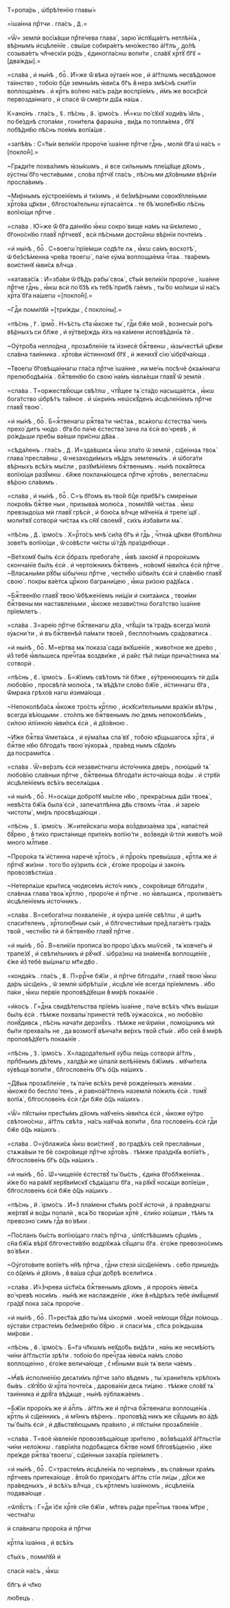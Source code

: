 Т=ропа́рь , ѡ҆брѣ́тенїю главы̀=

=і҆ѡа́нна прⷣтчи . гла́съ , д҃ .=

=Ѿ= землѝ восїѧ́вши прⷣте́чева глава̀ , зарю̀ и҆спꙋща́етъ нетлѣ́нїѧ , вѣ́рнымъ и҆сцѣле́нїе . свы́ше собира́етъ мно́жество а҆́гг҃лъ , до́лѣ созыва́етъ чл҃ческїи ро́дъ , є҆диногла́снѡ вопи́ти , сла́вꙋ хрⷭ҇тꙋ̀ бг҃ꙋ =[два́жды].=

=сла́ва , и҆ ны́нѣ , боⷢ҇ . И҆́=же ѿ́ вѣка ᲂу҆тае́н ное , и҆ а҆́гг҃лѡмъ несвѣ́домое та́инство , тобо́ю бцⷣе земны́мъ ꙗ҆ви́сѧ бг҃ъ в̾ нера змѣ́снѣ сни́тїи воплоща́емъ . и҆ крⷭ҇тъ во́лею на́съ ра́ди воспрїе́мъ , и҆́мъ же воскр҃сѝ первозда́ннаго , и҆ спасѐ ѿ сме́рти дш҃ѧ на́шѧ .

К=ано́нъ . гла́съ , ѕ҃ . пѣ́снь , а҃ . і҆рмо́съ . Ꙗ҆́=кѡ по́ сꙋхꙋ ходи́въ і҆и҃ль , по бе́зднѣ стопа́ми , гони́телѧ фараѡ́на , ви́дѧ по топлѧ́ема , бг҃ꙋ побѣ́днꙋю пѣ́снь пое́мъ вопїѧ́ше .

=запѣ́въ : С=т҃ы́и вели́кїи проро́че і҆ѡа́нне прⷣтче гдⷭ҇нь , молѝ бг҃а ѡ҆ на́съ =[покло́н̾].=

~Грѧди́те похва́лимъ ꙗ҆зы́кѡмъ , и҆ все си́льнымъ пле́щꙋще дх҃омъ , ᲂу҆стны̀ бг҃о чести́выми , сло́ва прⷣтчꙋ гла́съ , пѣ́снь ми дх҃о́вными вѣ́рнїи просла́вимъ .

~Ми́рнымъ ᲂу҆строе́нїемъ и҆ ти́химъ , и҆ без̾мѣ́рными совокꙋпле́ньми хрⷭ҇то́ва цр҃кви , бл҃гостоѧ́тельнѡ ᲂу҆паса́етсѧ . те бѣ̀ моле́бнꙋю пѣ́снь вопїю́щи прⷣтче .

=сла́ва . Ю҆́=же ѿ́ бг҃а да́ннꙋю ꙗ҆́кѡ сокро́ вище на́мъ на ѿє́млемо , бг҃оно́снꙋю главꙋ̀ прⷣтчевꙋ , всѝ пѣ́сньми досто́йнѡ вѣ́рнїи почте́мъ .

=и҆ ны́нѣ , боⷢ҇ . С=воегѡ̀ прїе́мши содѣ́те лѧ , ꙗ҆́кѡ са́мъ восхотѣ̀ , ѿ без̾сѣ́менна чре́ва твоегѡ̀ , па́че ᲂу҆ма̀ воплоща́ема чⷭ҇таѧ . тва́ремъ вои́стинꙋ ꙗ҆ви́сѧ влⷣчца .

=катава́сїѧ : И҆=зба́ви ѿ бѣ́дъ рабы̀ своѧ̀ , ст҃ы́и вели́кїи проро́че , і҆ѡа́нне прⷣтче гдⷭ҇нь , ꙗ҆́кѡ всѝ по́ бз҃ѣ къ тебѣ̀ прибѣ га́емъ , ты́ бо мо́лиши ѡ҆ на́съ хрⷭ҇та̀ бг҃а на́шегѡ =[покло́н̾].=

~Гдⷭ҇и поми́лꙋй =[три́жды , с̾ покло́ны].=

=пѣ́снь , г҃ . і҆рмоⷭ҇ . Н=ѣ́сть ст҃а ꙗ҆́коже ты̀ , гдⷭ҇и бж҃е мо́й , вознесы́и ро́гъ вѣ́рныхъ си бл҃же , и҆ ᲂу҆тве́рждь и҆́хъ на ка́мени и҆сповѣ́данїѧ тѝ .

~Оу҆тро́ба непло́дна , прозѧбле́нїе тѧ̀ и҆знесѐ бжⷭ҇твенѡ , ꙗ҆зы́честѣй цр҃кви сла́вна таи́нника . хрⷭ҇то́ви и҆́стинномꙋ бг҃ꙋ , и҆ женихꙋ̀ сїю̀ ѡ҆брꙋча́юща .

~Твоегѡ̀ бг҃овѣща́ннагѡ гла́са прⷣтче і҆ѡа́нне , ни ме́чь посѣчѐ ѻ҆каѧ́ннагѡ прелюбодѣѧ́нїѧ . бжⷭ҇твенꙋю бо свою̀ на́мъ ꙗ҆влѧ́еши главꙋ̀ ѿ землѝ .

=сла́ва . Т=оржествꙋ́ющи свѣ́тлѡ , чтꙋ́щее тѧ̀ ста́до насыща́етсѧ , ꙗ҆́кѡ бога́тство ѡ҆брѣ́тъ та́йное . и҆ ѡ҆кри́нъ неѡ҆скꙋ́денъ и҆сцѣле́нїемъ прⷣтче главꙋ̀ твою̀ .

=и҆ ны́нѣ , боⷢ҇ . Б=жⷭ҇твенагѡ ржⷭ҇тва́ ти чи́стаѧ , всѧ́когѡ є҆стества̀ чинъ прехо́ дитъ чю́до . бг҃а бо па́че є҆стества̀ зача ла̀ є҆сѝ во́ чревѣ , и҆ ро́ждьши пребы ва́еши при́снѡ дв҃аѧ .

=сѣда́ленъ . гла́съ , д҃ . И҆=зда́вшисѧ ꙗ҆́кѡ зла́то ѿ землѝ , сщ҃е́ннаѧ твоѧ̀ глава̀ пресла́внѡ , ѿ незаходи́мыхъ нѣ́дръ землены́хъ . и҆ ѡ҆бога́ти вѣ́рныхъ всѣ́хъ мы́сли , разꙋмѣ́нїемъ бжⷭ҇твенымъ . ны́нѣ пока́йтесѧ вопїю́щи разꙋ́мнѡ . є҆́йже покланѧ́ющесѧ прⷣтче хрⷭ҇то́въ , велегла́снѡ вѣ́рою сла́вимъ .

=сла́ва , и҆ ны́нѣ , боⷢ҇ . С=ъ бг҃омъ въ тво́й бцⷣе прибѣ́гъ смире́ныи покро́въ бжⷭ҇тве ныи , призыва́ѧ молю́сѧ , поми́лꙋй чи́стаѧ . ꙗ҆́кѡ превзыдо́ша мѝ главꙋ̀ грѣсѝ , и҆ бою́сѧ влⷣчце мꙋче́нїѧ и҆ трепе́ щꙋ . моли́твꙋ сотворѝ чи́стаѧ къ сн҃ꙋ своемꙋ̀ , си́хъ и҆зба́вити мѧ̀ .

=пѣ́снь , д҃ . і҆рмо́съ . Х=рⷭ҇то́съ мнѣ̀ си́ла бг҃ъ и҆ гдⷭ҇ь , чⷭ҇тна́ѧ цр҃кви бг҃олѣ́пнѡ зове́тъ вопїю́щи , ѿ со́вѣсти чи́сты ѡ҆́ гдⷭ҇ѣ пра́зднꙋющи .

~Ве́тхомꙋ бы́лъ є҆сѝ ѻ҆́бразъ пребога́те , ꙗ҆́вѣ зако́нꙋ и҆ проро́кѡмъ сконча́нїе бы́лъ є҆сѝ . и҆ черто́жникъ бжⷭ҇твенъ , но́вомꙋ ꙗ҆ви́лсѧ є҆сѝ прⷣтче . ~Власѧны́ми рꙋ́бы ѡ҆бы́чнѡ прⷣтче , честнꙋ́ю ѡ҆бви́лъ є҆сѝ и҆ сла́внꙋю главꙋ̀ свою̀ . покры ва́етсѧ црⷭ҇кою багрѧни́цею , ꙗ҆́кѡ ри́зою ра́дꙋѧсѧ .

~Бжⷭ҇твенꙋю главꙋ̀ твою̀ ѿбѣже́нїемъ ни́щїи и҆ скита́ѧисѧ , твои́ми бжⷭ҇твены ми наставле́ньми , ꙗ҆́коже незави́стнѡ бога́тство і҆ѡа́нне прїе́млетъ .

=сла́ва . З=аре́ю прⷣтче бжⷭ҇твенагѡ дх҃а , чтꙋ́щїи тѧ̀ гра́дъ всегда̀ молѝ ᲂу҆ѧсни́ ти , и҆ въ бжⷭ҇твенѣй па́мѧти твое́й , беспло́тнымъ сра́доватисѧ .

=и҆ ны́нѣ , боⷢ҇ . М=е́ртва мѧ̀ показа̀ сада̀ вкꙋше́нїе , живо́тное же дре́во , и҆з̾ тебѐ ꙗ҆́вльшесѧ пречⷭ҇таѧ воздви́же , и҆ ра́йс тѣй пи́щи прича́стника мѧ̀ сотворѝ .

=пѣ́снь , є҃ . і҆рмо́съ . Б=ж҃їимъ свѣ́томъ тѝ бл҃же , ᲂу҆́тренюющихъ тѝ дш҃ѧ любо́вїю , просвѣтѝ молю́сѧ , тѧ̀ вѣ́дѣти сло́во бж҃їе , и҆́стиннагѡ бг҃а , ѿ́мрака грѣхо́в нагѡ и҆зима́юща .

~Непоколѣба́сѧ ꙗ҆́коже тро́сть крⷭ҇тлю , и҆скꙋси́тельными вра́жїи вѣ́тры , всегда̀ вѣ́ющыми . сто́лпъ же бжⷭ҇твенымъ лю́ демъ непоколѣби́мъ , си́лою и҆лїино́ю ꙗ҆ви́лсѧ є҆сѝ , и҆ дх҃о́вною .

~И҆́же бжⷭ҇тва̀ ѿмета́ѧсѧ , и҆ ᲂу҆ма́лѧѧ сла́ вꙋ , тобо́ю кр҃щьшагосѧ хрⷭ҇та̀ , и҆ бжⷭ҇тве нꙋю бл҃года́ть твою̀ ᲂу҆корѧ́ѧ , пра́вед нымъ сꙋдо́мъ да посрами́тсѧ .

=сла́ва . Ѿ=ве́рзлъ є҆сѝ незави́стнагѡ и҆сто́чника две́рь , пою́щым̾ тѧ̀ любо́вїю сла́вныи прⷣтче , бжⷭ҇твеныѧ бл҃года́ти и҆сточа́юща во́ды . и҆ стрꙋѝ и҆сцѣле́нїемъ всѣ́хъ веселѧ́щыѧ .

=и҆ ны́нѣ , боⷢ҇ . Н=осѧ́щи добро́тꙋ мы́сле нꙋю , прекра́сныѧ дш҃и твоеѧ̀ , невѣ́ста бж҃їѧ была̀ є҆сѝ , запечатлѣ́нна дв҃ь ствомъ чⷭ҇таѧ . и҆ заре́ю чистоты̀ , ми́ръ просвѣща́ющи .

=пѣ́снь , ѕ҃ . і҆рмо́съ . Ж=ите́йскагѡ мо́рѧ воз̾двиза́ема зрѧ̀ , напа́стей бꙋ́рею , в̾ ти́хо приста́нище прите́къ вопїю́ ти , воз̾ведѝ ѿ тлѝ живо́тъ мо́й много млⷭ҇тиве .

~Проро́ка тѧ̀ и҆́стинна наречѐ хрⷭ҇то́съ , и҆ прⷪ҇ро́къ превы́шша , крⷭ҇тлѧ же и҆ прⷣтчꙋ жи́зни . того́ бо ᲂу҆́зрилъ є҆сѝ , є҆го́же проро́цы и҆ зако́нъ провозвѣсти́ша .

~Нетерпѧ́ше кры́тисѧ чюдесе́мъ и҆сто́ч никъ , сокро́вище бл҃года́ти , сла́внаѧ глава̀ твоѧ̀ крⷭ҇тлю , проро́че и҆ прⷣтче . но ꙗ҆́вльшисѧ , пролива́етъ и҆сцѣле́нїемъ и҆сто́чникъ .

=сла́ва . В=себога́тнѡ похвале́нїе , и҆ ᲂу҆кра ше́нїе свѣ́тлѡ , и҆ щи́тъ спаси́теленъ , хрⷭ҇толю́бныи сы́и , и҆ бл҃гочести́выи пред̾ лага́етъ гра́дъ тво́й , честнꙋ́ю тѝ и҆ бжⷭ҇твенꙋю главꙋ̀ прⷣтче .

=и҆ ны́нѣ , боⷢ҇ . В=ели́кїи прописа̀ во проро́ цѣхъ мѡѷсе́й , тѧ̀ ковче́гъ и҆ трапе́зꙋ , и҆ свѣти́льникъ и҆ рꙋ́чкꙋ . ѡ҆бра́знѡ на зна́менꙋѧ воплоще́нїе , є҆́же и҆з̾ тебѐ вы́шнѧгѡ мт҃и дв҃о .

=конда́къ . гла́съ , в҃ . П=ррⷪ҇че бж҃їи , и҆ прⷣтче бл҃года́ти , главꙋ̀ твою̀ ꙗ҆́кѡ да́ръ ѡ҆сщ҃е́нъ , ѿ землѝ ѡ҆брѣ́тшїи , и҆сцѣле́ нїе всегда̀ прїе́млемъ . и҆́бо па́ки , ꙗ҆́кѡ пе́рвїе проповѣ́дꙋеши в̾ ми́рѣ покаѧ́нїе .

=и҆́косъ . Г=дⷭ҇нѧ свидѣ́тельства прїе́мъ і҆ѡа́нне , па́че всѣ́хъ чл҃къ вы́шши бы́лъ є҆сѝ . тѣ́мже похвалы̀ принестѝ тебѣ̀ ᲂу҆жасо́хсѧ , но любо́вїю понꙋ́дивсѧ , пѣ́снь нача́ти дерзнꙋ́хъ . тѣ́мже не ѿри́ни , помо́щникъ мѝ бы́ти прехва́ль не , да возмогꙋ̀ вѣнча́ти ве́рхъ тво́й ст҃ы́и . и҆́бо се́й в̾ ми́рѣ проповѣ́дꙋетъ покаѧ́нїе .

=пѣ́снь , з҃ . і҆рмо́съ . Х=ладода́тельнꙋ ᲂу҆́бѡ пе́щь сотворѝ а҆́гг҃лъ , прпⷣбнымъ дѣ́темъ , халдѣ́и же ѡ҆палѝ велѣ́нїемъ бж҃їимъ . мꙋчи́телѧ ᲂу҆вѣща̀ вопи́ти , бл҃гослове́нъ бг҃ъ ѻ҆ц҃ъ на́шихъ .

~Дв҃ыѧ прозѧбле́нїе , тѧ̀ па́че всѣ́хъ речѐ рожде́нныхъ жена́ми . ꙗ҆́коже бо беспло́ тенъ , и҆ равноа҆́гг҃ленъ наземлѝ по́жилъ є҆сѝ . томꙋ̀ вопїѧ̀ , бл҃гослове́нъ є҆сѝ гдⷭ҇и бж҃е ѻ҆ц҃ъ на́шихъ .

=Ѿ= пꙋсты́ни прест҃ы́мъ дх҃омъ наꙋче́нъ ꙗ҆ви́лсѧ є҆сѝ , ꙗ҆́коже ᲂу҆́тро свѣтоно́снѡ , а҆́гг҃лъ свѣ́та , на́съ наꙋча́ѧ вопи́ти , бла гослове́нъ є҆сѝ гдⷭ҇и бж҃е ѻ҆ц҃ъ на́шихъ .

=сла́ва . О=у҆блажи́сѧ ꙗ҆́кѡ вои́стинꙋ , во градѣ́хъ се́й пресла́вныи , стѧжа́выи те бѐ сокро́вище прⷣтче хрⷭ҇то́въ . тѣ́мже пра́зднꙋѧ вопїе́тъ , бл҃гослове́нъ бг҃ъ ѻ҆ц҃ъ на́шихъ .

=и҆ ны́нѣ , боⷢ҇ . Ѡ҆=чище́нїе є҆стествꙋ̀ ты̀ бы́сть , є҆ди́на бг҃обл҃же́ннаѧ . и҆́же бо на ра́мꙋ херꙋви́мскꙋ сѣдѧ́щагѡ бг҃а , на рꙋкꙋ̀ носѧ́щи вопїе́ши , бл҃гослове́нъ є҆сѝ бж҃е ѻ҆ц҃ъ на́шихъ .

=пѣ́снь , и҃ . і҆рмо́съ . И҆=з̾ пла́мени ст҃ы́мъ ро́сꙋ и҆сточѝ , а҆ пра́веднагѡ же́ртвꙋ и҆ во́ды попалѝ , всѧ́ бо твори́ши хрⷭ҇тѐ , є҆ли́ко хо́щеши , тѣ́мъ тѧ превозно́ симъ гдⷭ҇а во́ вѣки .

~По́сланъ бы́сть вопїю́щаго гла́съ прⷣтча , ѡ҆пꙋстѣ́вшимъ срⷣца́мъ , сн҃а бж҃їѧ вѣ́рꙋ бл҃гочести́вꙋю водрꙋжа́ѧ сꙋ́щагѡ бг҃а . є҆го́же превозно́симъ во́ вѣки .

~Оу҆гото́вите вопїе́тъ нн҃ѣ прⷣтча , гдⷭ҇ни стезѝ ѡ҆сщ҃е́нїемъ . се́бо прише́дъ со ѻ҆ц҃е́мъ и҆ дх҃омъ , в̾ ва́ша срⷣца̀ до́брѣ всели́тисѧ .

=сла́ва . И҆́=з̾чрева ѡ҆ст҃и́сѧ бжⷭ҇твенымъ дх҃омъ , и҆ проро́къ ꙗ҆ви́сѧ во́ чревѣ носи́мъ . ны́нѣ же наслажде́нїе , и҆́же в̾ нѣ́дрѣхъ тебѐ и҆мꙋ́щемꙋ гра́дꙋ пока за́сѧ проро́че .

=и҆ ны́нѣ , боⷢ҇ . П=рест҃а́ѧ дв҃о ты́ мѧ ѡ҆кормѝ . мое́й не́мощи бꙋ́ди по́мощь . ᲂу҆ста́ви страсте́мъ без̾ме́рнꙋю бꙋ́рю . и҆ спаси́ мѧ , сп҃са ро́ждьшаѧ ми́рови .

=пѣ́снь , ѳ҃ . і҆рмо́съ . Б=г҃а чл҃кѡмъ неꙋдо́бь ви́дѣти , на́нь же несмѣ́ютъ чи́ни а҆́гг҃льстїи зрѣ́ти . тобо́ю бо пречⷭ҇таѧ ꙗ҆ви́сѧ на́мъ сло́во воплоще́нно , є҆го́же велича́юще , с̾ нбⷭ҇ными вѡ́и тѧ̀ вели ча́емъ .

~Ꙗ҆́вѣ и҆сполне́нїю десѧти́мъ прⷣтче за́по вѣдемъ , ты̀ храни́тель крѣ́покъ бы́въ . сꙋгꙋ́бо ѿ хрⷭ҇та̀ почте́сѧ , дарова́нїи десѧ ти́цею . тѣ́мже сло́вꙋ тѧ̀ таи́нника и҆ дрꙋ́га вѣ́дѧще , ны́нѣ ᲂу҆блажа́емъ .

~Бж҃їи проро́къ же и҆ а҆пⷭ҇лъ . а҆́гг҃лъ же и҆ прⷣтча бжⷭ҇твенагѡ воплоще́нїѧ . крⷭ҇тль и҆ сщ҃е́нникъ , и҆ мч҃нкъ вѣ́ренъ . проповѣ́д никъ же сꙋ́щымъ во а҆́дѣ ты̀ бы́лъ є҆сѝ , и҆ дв҃ьствꙋющымъ пра́вило , и҆ пꙋсты́ни прозѧбле́нїе .

=сла́ва . Т=воѐ ꙗ҆вле́нїе провозвѣща́юще зри́телю , воз̾вѣща́хꙋ а҆́гг҃льстїи чи́ни нело́жнѡ . гаврїи́ла подо́бѧщесѧ бжⷭ҇тве номꙋ бл҃говѣ́щенїю , и҆́же пре́жде ржⷭ҇тва̀ твоегѡ̀ , сщ҃е́нныи заха́рїѧ прїе́млетъ .

=и҆ ны́нѣ , боⷢ҇ . С=трасте́мъ и҆сцѣле́нїѧ по черпа́емъ , въ сла́вныи хра́мъ прⷣтчевъ притека́юще . в̾то́й бо прихо́дѧтъ а҆́гг҃ль стїи ли́цы , дꙋ́си же пра́ведныхъ , и҆ всѣ́хъ влⷣчца , съ крⷭ҇тлемъ і҆ѡа́нномъ , и҆сцѣле́нїѧ подава́юще .

=ѿпꙋ́стъ : Г=дⷭ҇и і҆с҃е хрⷭ҇тѐ сн҃е бж҃їи , мл҃твъ ра́ди пречⷭ҇тыѧ твоеѧ̀ мт҃ре , честна́гѡ

и҆ сла́внагѡ проро́ка и҆ прⷣтчи

крⷭ҇тлѧ і҆ѡа́нна , и҆ всѣ́хъ

ст҃ы́хъ , поми́лꙋй и҆

спасѝ на́съ , ꙗ҆́кѡ

бл҃гъ и҆ чл҃ко

лю́бецъ .

